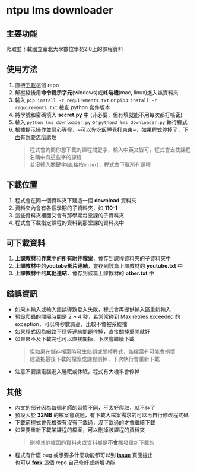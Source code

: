 # ntpu lms downloader

## 主要功能
爬取並下載國立臺北大學數位學苑2.0上的課程資料

## 使用方法
1. 直接[下載](https://github.com/garyellow/ntpu_lms_downloader/archive/refs/heads/master.zip)這個 repo
2. 解壓縮後用**命令提示字元**(windows)或**終端機**(mac, linux)進入該資料夾
3. 輸入 `pip install -r requirements.txt` or `pip3 install -r requirements.txt` 檢查 python 套件版本
4. 將學號和密碼填入 **secret.py** 中 (非必要，但有填就能不用每次都打帳密)
5. 輸入 `python lms_downloader.py` or `python3 lms_downloader.py` 執行程式
6. 根據提示操作並耐心等候，~可以先吃飯睡覺打東東~，如果程式停掉了，[下面](#%E9%8C%AF%E8%AA%A4%E8%B3%87%E8%A8%8A)有說要怎麼處理
    > 程式會詢問你想下載的課程關鍵字，輸入中英文皆可，程式會去找課程名稱中有這些字的課程  
    若沒輸入關鍵字(直接按`enter`)，程式會下載所有課程

## 下載位置
1. 程式會在同一個資料夾下建造一個 **download** 資料夾  
2. 資料夾內會有各個學期的子資料夾，如 **110-1**  
3. 這些資料夾裡面又會有那學期每堂課的子資料夾
4. 程式會下載指定課程的資料到那堂課的資料夾中

## 可下載資料
1. **上課教材**和**作業**中的**所有附件檔案**，會存到課程資料夾的子資料夾中
2. **上課教材**中的**youtube影片連結**，會存到該篇上課教材的 **youtube.txt** 中
3. **上課教材**中的**其他連結**，會存到該篇上課教材的 **other.txt** 中

## 錯誤資訊
* 如果未輸入或輸入錯誤導致登入失敗，程式會再提供輸入區重新輸入
* 預設爬蟲的間隔時間是 2 ~ 4 秒，若常常碰到 Max retries exceeded 的 exception，可以將秒數調高，比較不會被系統擋
* 如果程式因為網路不穩等連線問題停掉，直接關掉重開就好  
* 如果來不及下載完也可以直接關掉，下次會繼續下載
    > 但如果在儲存檔案時發生錯誤或關掉程式，該檔案有可能會損壞  
    建議把最後下載的檔案或課程刪掉，下次執行會重新下載
* 注意不要讓電腦進入睡眠或休眠，程式有大機率會停掉

## 其他
* 內文的部分因為每個老師的習慣不同，不太好爬取，就不存了
* 預設大於 **32MB** 的檔案會跳過，有下載大檔案需求的可以再自行修改程式碼
* 下載前程式會先檢查有沒有下載過，沒下載過的才會繼續下載
* 如果要重新下載某課程的檔案，可以刪掉該課程的資料夾
    > 刪掉其他裡面的資料夾或資料都是**不會**觸發重新下載的
* 程式有什麼 bug 或想要多什麼功能都可以到 [**issue**](https://github.com/garyellow/ntpu_lms_downloader/issues) 頁面提出  
  也可以 [**fork**](https://github.com/garyellow/ntpu_lms_downloader/fork) 這個 repo 自己修好或新增功能
